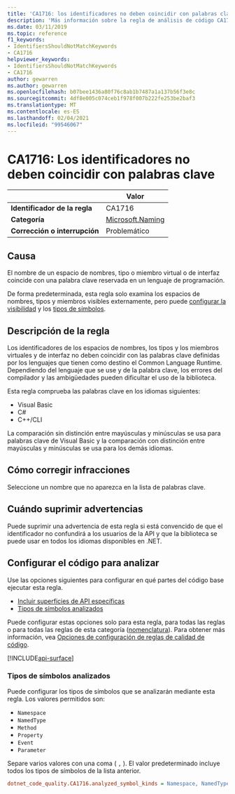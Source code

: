 ```yaml
---
title: 'CA1716: los identificadores no deben coincidir con palabras clave (análisis de código)'
description: 'Más información sobre la regla de análisis de código CA1716: los identificadores no deberían coincidir con palabras clave'
ms.date: 03/11/2019
ms.topic: reference
f1_keywords:
- IdentifiersShouldNotMatchKeywords
- CA1716
helpviewer_keywords:
- IdentifiersShouldNotMatchKeywords
- CA1716
author: gewarren
ms.author: gewarren
ms.openlocfilehash: b07bee1436a80f76c8ab1b7487a1a137b56f3e8c
ms.sourcegitcommit: 4df8e005c074ceb1f978f007b222fe253be2baf3
ms.translationtype: MT
ms.contentlocale: es-ES
ms.lasthandoff: 02/04/2021
ms.locfileid: "99546067"
---
```

# <a name="ca1716-identifiers-should-not-match-keywords"></a>CA1716: Los identificadores no deben coincidir con palabras clave

| | Valor |
|-|-|
| **Identificador de la regla** |CA1716|
| **Categoría** |[Microsoft.Naming](naming-warnings.md)|
| **Corrección o interrupción** |Problemático|

## <a name="cause"></a>Causa

El nombre de un espacio de nombres, tipo o miembro virtual o de interfaz coincide con una palabra clave reservada en un lenguaje de programación.

De forma predeterminada, esta regla solo examina los espacios de nombres, tipos y miembros visibles externamente, pero puede [configurar la visibilidad](#include-specific-api-surfaces) y los [tipos de símbolos](#analyzed-symbol-kinds).

## <a name="rule-description"></a>Descripción de la regla

Los identificadores de los espacios de nombres, los tipos y los miembros virtuales y de interfaz no deben coincidir con las palabras clave definidas por los lenguajes que tienen como destino el Common Language Runtime. Dependiendo del lenguaje que se use y de la palabra clave, los errores del compilador y las ambigüedades pueden dificultar el uso de la biblioteca.

Esta regla comprueba las palabras clave en los idiomas siguientes:

- Visual Basic
- C#
- C++/CLI

La comparación sin distinción entre mayúsculas y minúsculas se usa para palabras clave de Visual Basic y la comparación con distinción entre mayúsculas y minúsculas se usa para los demás idiomas.

## <a name="how-to-fix-violations"></a>Cómo corregir infracciones

Seleccione un nombre que no aparezca en la lista de palabras clave.

## <a name="when-to-suppress-warnings"></a>Cuándo suprimir advertencias

Puede suprimir una advertencia de esta regla si está convencido de que el identificador no confundirá a los usuarios de la API y que la biblioteca se puede usar en todos los idiomas disponibles en .NET.

## <a name="configure-code-to-analyze"></a>Configurar el código para analizar

Use las opciones siguientes para configurar en qué partes del código base ejecutar esta regla.

- [Incluir superficies de API específicas](#include-specific-api-surfaces)
- [Tipos de símbolos analizados](#analyzed-symbol-kinds)

Puede configurar estas opciones solo para esta regla, para todas las reglas o para todas las reglas de esta categoría ([nomenclatura](naming-warnings.md)). Para obtener más información, vea [Opciones de configuración de reglas de calidad de código](../code-quality-rule-options.md).

[!INCLUDE[api-surface](~/includes/code-analysis/api-surface.md)]

### <a name="analyzed-symbol-kinds"></a>Tipos de símbolos analizados

Puede configurar los tipos de símbolos que se analizarán mediante esta regla. Los valores permitidos son:

- `Namespace`
- `NamedType`
- `Method`
- `Property`
- `Event`
- `Parameter`

Separe varios valores con una coma ( `,` ). El valor predeterminado incluye todos los tipos de símbolos de la lista anterior.

```ini
dotnet_code_quality.CA1716.analyzed_symbol_kinds = Namespace, NamedType, Method, Property, Event
```
